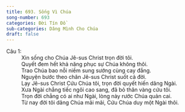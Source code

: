 ```yaml
---
title: 693. Sống Vì Chúa
song-number: 693
categories: Đời Tín Đồ
sub-categories: Dâng Mình Cho Chúa
draft: false
---
```

<dl><dt>Câu 1:</dt><dd data-verse="1">Xin sống cho Chúa Jê-sus Christ trọn đời tôi. <br/>Quyết đem hết khả năng phục sự Chúa không thôi. <br/>Trao Chúa bao nỗi niềm sung sướng cùng cay đắng. <br/>Nguyện bước theo chân Jê-sus Christ suốt cả đời. <br/>Lạy Jê-sus Christ Cứu Chúa tôi, trọn đời quyết hiến dâng Ngài. <br/>Xưa Ngài chẳng tiếc ngôi cao sang, đã bỏ thân vàng cứu tôi. <br/>Trọn đời chẳng có ai như Ngài, lòng này rước Chúa quản cai. <br/>Từ nay đời tôi dâng Chúa mãi mãi, Cứu Chúa duy một Ngài thôi. </dd></dl>